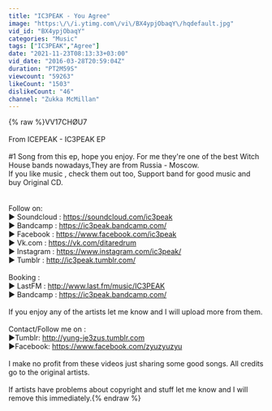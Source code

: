 ```yaml
---
title: "IC3PEAK - You Agree"
image: "https:\/\/i.ytimg.com\/vi\/BX4ypjObaqY\/hqdefault.jpg"
vid_id: "BX4ypjObaqY"
categories: "Music"
tags: ["IC3PEAK","Agree"]
date: "2021-11-23T08:13:33+03:00"
vid_date: "2016-03-28T20:59:04Z"
duration: "PT2M59S"
viewcount: "59263"
likeCount: "1503"
dislikeCount: "46"
channel: "Zukka McMillan"
---
```

{% raw %}VV17CHØU7<br /><br />From ICEPEAK - IC3PEAK EP<br /><br />#1 Song from this ep, hope you enjoy. For me they're one of the best Witch House bands nowadays,They are from Russia - Moscow.<br />If you like music , check them out too, Support band for good music and buy Original CD.<br /><br /><br />Follow on: <br />▶ Soundcloud : <a rel="nofollow" target="blank" href="https://soundcloud.com/ic3peak">https://soundcloud.com/ic3peak</a><br />▶ Bandcamp : <a rel="nofollow" target="blank" href="https://ic3peak.bandcamp.com/">https://ic3peak.bandcamp.com/</a><br />▶ Facebook : <a rel="nofollow" target="blank" href="https://www.facebook.com/ic3peak">https://www.facebook.com/ic3peak</a><br />▶ Vk.com : <a rel="nofollow" target="blank" href="https://vk.com/ditaredrum">https://vk.com/ditaredrum</a><br />▶ Instagram : <a rel="nofollow" target="blank" href="https://www.instagram.com/ic3peak/">https://www.instagram.com/ic3peak/</a><br />▶ Tumblr : <a rel="nofollow" target="blank" href="http://ic3peak.tumblr.com/">http://ic3peak.tumblr.com/</a><br /><br />Booking : <br />▶ LastFM : <a rel="nofollow" target="blank" href="http://www.last.fm/music/IC3PEAK">http://www.last.fm/music/IC3PEAK</a><br />▶ Bandcamp : <a rel="nofollow" target="blank" href="https://ic3peak.bandcamp.com/">https://ic3peak.bandcamp.com/</a><br /><br />If you enjoy any of the artists let me know and I will upload more from them.<br /><br />Contact/Follow me on : <br />▶Tumblr: <a rel="nofollow" target="blank" href="http://yung-je3zus.tumblr.com">http://yung-je3zus.tumblr.com</a><br />▶Facebook: <a rel="nofollow" target="blank" href="https://www.facebook.com/zyuzyuzyu">https://www.facebook.com/zyuzyuzyu</a><br /><br />I make no profit from these videos just sharing some good songs. All credits go to the original artists. <br /><br />If artists have problems about copyright and stuff let me know and I will remove this immediately.{% endraw %}
